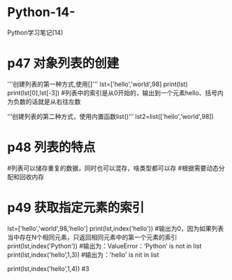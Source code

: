# Python-14-
Python学习笔记(14)
# p47 对象列表的创建
'''创建列表的第一种方式,使用[]'''
lst=['hello','world',98]
print(lst)
print(lst[0],lst[-3])  #列表中的索引是从0开始的，输出到一个元素hello、括号内为负数的话就是从右往左数

‘’‘创建列表的第二种方式，使用内置函数list()’‘’
lst2=list(['hello','world',98])



# p48 列表的特点
#列表可以储存重复的数据，同时也可以混存，啥类型都可以存
#根据需要动态分配和回收内存



# p49 获取指定元素的索引
lst=['hello','world',98,'hello']
print(lst,index('hello')) #输出为0，因为如果列表当中存在N个相同元素，只返回相同元素中的第一个元素的索引
print(lst,index('Python')) #输出为：ValueError：‘Python’ is not in list
print(lst,index('hello',1,3)) #输出为：'hello' is nit in list

print(lst,index('hello',1,4)) #3
